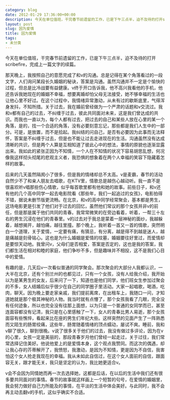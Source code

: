 ```yaml
---
category: blog
date: 2012-01-29 17:36:00+00:00
description: 今天在单位值班，干完春节前遗留的工作，已是下午三点半，迫不及待的打开scribe
layout: post
slug: 因为爱情
title: 因为爱情
tags:
- 未分类
---
```


今天在单位值班，干完春节前遗留的工作，已是下午三点半，迫不及待的打开scribefire，完成上一篇文字的续篇。  
  
那天晚上，我按照自己的意愿完成了和v的沟通。总是记得在某个角落看过的一段文字，人们询问某段长久婚姻的秘诀，答案是沟通。虽然沟通并不一定是个愉快的过程，但总是比冷战要有益健康。v终于开口告诉我，他不高兴我看他的手机，他还告诉我她现在的婚姻不幸福，想要离婚却怕父母无法接受，她不够幸福的生活也让他心里不好过。在这个过程中，我情绪异常激动，从未有过的歇斯底里，气得浑身发抖，不知所措。关于过去，我在婚前曾经做为一个严肃的话题和v交流过。我和v都有自己的过去，不纠缠于过去，彼此共同面对未来，这是我们曾达成的共识。而我也一直以为，每个人都有过去，把过去的自己和某些人放在心里的某一个角落，是的，找一个合适的角落，没有必要刻意忘记，那些都是我们人生中的一部分。可是，是放置，而不是拾起。我纠结的问自己，是否有必要因为此事而无法释怀，答案是不纠缠于过去，但是也不能让过去走进现在的生活。沟通虽然没有达成清晰的共识，但是两个人算是互相知道了彼此心中的想法，事情的原貌也逐渐显露出来。我如此的紧张正因为不知情，一个人在不知情的状况下容易胡思乱想，何况像我这样彻头彻尾的悲观主义者，我恐惧的想象着在两个人幸福的笑容下隐藏着怎样的故事。  
  
后来的几天虽然隔阂小了很多，但是我的情绪却总不太高。v是麦霸，春节的活动自然少不了和亲人朋友去唱歌，在KTV里，情歌总是越伤心越动听。我一直不是很喜欢听v唱那些伤心情歌，似乎每首歌里都有他和她的故事。前些日子，和v还有他的几个高中同学一起去电影院看《那些年，我们一起追过的女孩》，电影拍得不错，据说未删节版更流畅。在北京，和v的高中同学经常聚会，基本都是男生，这场电影更是引发了他们对于过去的回忆，虽然他们常议的那个女孩并非v的前任，但是那是属于他们共同的青春。我常常微笑的在旁边看着，听着，一帮三十左右的男生沉浸在他们的青春里。v的过去对于我总是蒙着一层神秘的面纱，我越躲着，越想揭开，越怕痛，越往里撞。那个晚上，我听着一首又一首的情歌，突然明白一个道理，关于爱情，一定要有痛，有猜忌，有分离，越是得不到越是迷人，越是痛越是刻骨铭心。这也是为什么婚姻是爱情的坟墓，婚姻要往好里过，而爱情却是要惊天动地。我曾问v，父母们是否相爱，答案是否定的，这也是我的答案，我们都生活在相对和睦的家庭，他们争吵不多，但是趣味并不相投，这不是我们心目中的爱情。  
  
有趣的是，几天后v一次看似普通的同学聚会。那次聚会的大部分人我都认识，一大半在北京，还有个别兰州的也都见过，只有一个女孩，没有人给我介绍，我开始以为是某男生的女友，后来问了一下，知道也是他们同学，他们班女生参加过聚会的不多，女人结婚后似乎很少在自己的同学圈子里活动。大家一起唱歌，喝酒，吃肉，聊天。因为晚上要走家亲戚，我们提前离席，在出租车上，我随口一问，才知道她就是那个极其神秘的人物。我当时就有点懵了，那个女孩我看了几眼，完全没有任何迹象，所以也完全没有往那上面想，以为只是一个普通的女同学而已，甚至连面容都没有记清，我只是在心里感触了一下，女人的青春比男人易逝，那个女孩面容有些憔悴，看起来比在座的男生们年纪大些。这样突然的见面产生了一阵熟悉而又陌生的肠胃绞痛，这些年，肠胃随着情绪的顶点蠕动，屡试不爽。睡前，我和v聊了很久，聊到很晚。v说了很多关于他们的过去，我没有做过多评论，因为在v的心里，女孩一定是美丽的，那段青春岁月他们曾经一起走过，关于过往，我们常常选择记住美好。他说他爱上的是爱情本身，这个观点我赞同。而这次的偶遇，却让我心存的芥蒂解开了，我愤怒，我激动，是因为不知情，更是因为不自信，我害怕这个女人抢走我现在的幸福。我从未如此自信过，在这个女人面前的自信，跟面容无关，跟才能无关，我只是坚定的认为，我比她更适合v。  
  
v会不会因为同情她而再一次去选择她，这都是后话，在以后的生活中我们还有很多要共同面对的事情。春节的故事就这样画上一个短暂的句号，在爱情的婚姻里，我会努力做好自己力所能及的事情，在平淡的生活中体会美好。与此同时，我不会再主动去翻v的手机，这似乎确实不合适。
